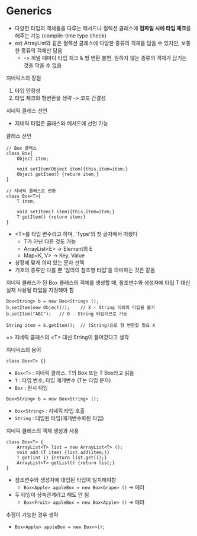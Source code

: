 # Generics
* 다양한 타입의 객체들을 다루는 메서드나 컬렉션 클래스에 **컴파일 시에 타입 체크**를 해주는 기능 (compile-time type check)
* ex) ArrayList와 같은 컬렉션 클래스에 다양한 종류의 객체를 담을 수 있지만, 보통 한 종류의 객체만 담음 
    * -> 꺼낼 때마다 타입 체크 & 형 변환 불편, 원하지 않는 종류의 객체가 담기는 것을 막을 수 없음

지네릭스의 장점
1. 타입 안정성
2. 타입 체크와 형변환을 생략 -> 코드 간결성

지네릭 클래스 선언
* 지네릭 타입은 클래스와 메서드에 선언 가능

클래스 선언
```
// Box 클래스
class Box{
    Object item;
    
    void setItem(Object item){this.item=item;}
    Object getItem() {return item;}
}

// 지네릭 클래스로 변환
class Box<T>{
    T item;

    void setItem(T item){this.item=item;}
    T getItem() {return item;}
}
```
* \<T>를 타입 변수라고 하며, 'Type'의 첫 글자에서 따왔다
    * T가 아닌 다른 것도 가능
    * ArrayList\<E> -> Element의 E
    * Map\<K, V> -> Key, Value
* 상황에 맞게 의미 있는 문자 선택
* 기호의 종류만 다를 뿐 '임의의 참조형 타입'을 의미하는 것은 같음

지네릭 클래스가 된 Box 클래스의 객체를 생성할 때, 참조변수와 생성자에 타입 T 대신 실제 사용될 타입을 지정해야 함
```
Box<String> b = new Box<String> ();
b.setItem(new Object());    // X - String 이외의 타입을 불가
b.setItem("ABC");   // O - String 타입이므로 가능

String item = b.getItem();  // (String)으로 형 변환할 필요 X
```
=> 지네릭 클래스의 \<T> 대신 String이 들어갔다고 생각

지네릭스의 용어
```
class Box<T> {}
```
* `Box<T>` : 지네릭 클래스. T의 Box 또는 T Box라고 읽음
* `T` : 타입 변수, 타입 매개변수 (T는 타입 문자)
* `Box` : 원시 타입

```
Box<String> b = new Box<String> ();
```
* `Box<String>` : 지네릭 타입 호출
* `String` : 대입된 타입(매개변수화된 타입)

지네릭 클래스의 객체 생성과 사용
```
class Box<T> {
    ArrayList<T> list = new ArrayList<T> ();
    void add (T item) {list.add(item;)}
    T get(int i) {return list.get(i);}
    ArrayList<T> getList() {return list;}
}
```
* 참조변수와 생성자에 대입된 타입이 일치해야함
    * `Box<Apple> appleBox = new Box<Grape> ()` -> 에러
* 두 타입이 상속관계라고 해도 안 됨
    * `Box<Fruit> appleBox = new Box<Apple> ()` -> 에러

추정이 가능한 경우 생략
* `Box<Apple> appleBox = new Box<>();`